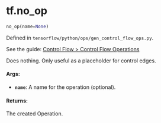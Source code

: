 <div itemscope itemtype="http://developers.google.com/ReferenceObject">
<meta itemprop="name" content="tf.no_op" />
</div>

# tf.no_op

``` python
no_op(name=None)
```



Defined in `tensorflow/python/ops/gen_control_flow_ops.py`.

See the guide: [Control Flow > Control Flow Operations](../../../api_guides/python/control_flow_ops.md#Control_Flow_Operations)

Does nothing. Only useful as a placeholder for control edges.

#### Args:

* <b>`name`</b>: A name for the operation (optional).


#### Returns:

The created Operation.
